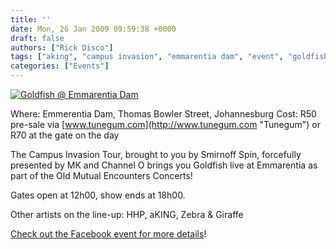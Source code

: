 ```yaml
---
title: ''
date: Mon, 26 Jan 2009 09:59:38 +0000
draft: false
authors: ["Rick Disco"]
tags: ["aking", "campus invasion", "emmarentia dam", "event", "goldfish", "hhp", "johannesburg", "live", "south africa", "zebra & giraffe"]
categories: ["Events"]
---
```


[![Goldfish @ Emmarentia Dam](/wp-content/uploads/2009/01/goldfish-emmarentia.jpg "Goldfish @ Emmarentia Dam")](/wp-content/uploads/2009/01/goldfish-emmarentia.jpg)

Where: Emmerentia Dam, Thomas Bowler Street, Johannesburg Cost: R50 pre-sale via [www.tunegum.com](http://www.tunegum.com "Tunegum") or R70 at the gate on the day

The Campus Invasion Tour, brought to you by Smirnoff Spin, forcefully presented by MK and Channel O brings you Goldfish live at Emmarentia as part of the Old Mutual Encounters Concerts!

Gates open at 12h00, show ends at 18h00.

Other artists on the line-up: HHP, aKING, Zebra & Giraffe

[Check out the Facebook event for more details](http://www.facebook.com/event.php?eid=57960978776 "Facebook Event")!

